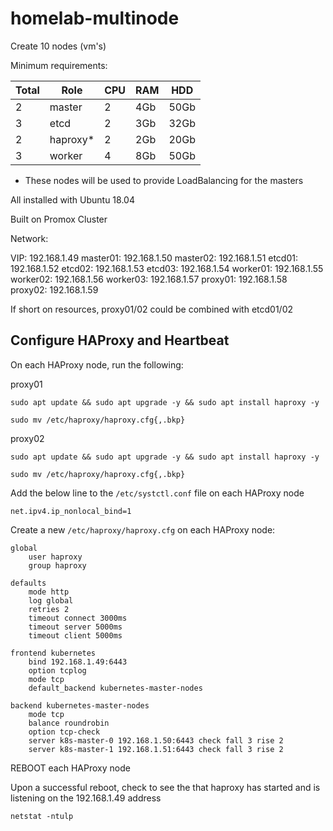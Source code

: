 # homelab-multinode
 
 Create 10 nodes (vm's)

 Minimum requirements:

| Total | Role | CPU | RAM | HDD |
|-------|------|-----|-----|-----|
| 2     | master | 2 | 4Gb | 50Gb |
| 3     | etcd | 2   | 3Gb | 32Gb |
| 2     | haproxy* | 2 | 2Gb | 20Gb |
| 3     | worker | 4 | 8Gb | 50Gb |

* These nodes will be used to provide LoadBalancing for the masters

All installed with Ubuntu 18.04

Built on Promox Cluster

Network:

VIP: 192.168.1.49
master01: 192.168.1.50
master02: 192.168.1.51
etcd01: 192.168.1.52
etcd02: 192.168.1.53
etcd03: 192.168.1.54
worker01: 192.168.1.55
worker02: 192.168.1.56
worker03: 192.168.1.57
proxy01: 192.168.1.58
proxy02: 192.168.1.59

If short on resources, proxy01/02 could be combined with etcd01/02

## Configure HAProxy and Heartbeat

On each HAProxy node, run the following:

proxy01
```shell
sudo apt update && sudo apt upgrade -y && sudo apt install haproxy -y

sudo mv /etc/haproxy/haproxy.cfg{,.bkp}
```

proxy02
```shell
sudo apt update && sudo apt upgrade -y && sudo apt install haproxy -y

sudo mv /etc/haproxy/haproxy.cfg{,.bkp}
```

Add the below line to the `/etc/systctl.conf` file on each HAProxy node
```shell
net.ipv4.ip_nonlocal_bind=1
```

Create a new `/etc/haproxy/haproxy.cfg` on each HAProxy node:
```shell
global
    user haproxy
    group haproxy

defaults
    mode http
    log global
    retries 2
    timeout connect 3000ms
    timeout server 5000ms
    timeout client 5000ms

frontend kubernetes
    bind 192.168.1.49:6443
    option tcplog
    mode tcp
    default_backend kubernetes-master-nodes

backend kubernetes-master-nodes
    mode tcp
    balance roundrobin
    option tcp-check
    server k8s-master-0 192.168.1.50:6443 check fall 3 rise 2
    server k8s-master-1 192.168.1.51:6443 check fall 3 rise 2
```

REBOOT each HAProxy node

Upon a successful reboot, check to see the that haproxy has started and is listening on the 192.168.1.49 address
```shell
netstat -ntulp
```

